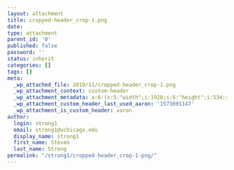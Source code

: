 ```yaml
---
layout: attachment
title: cropped-header_crop-1.png
date: 
type: attachment
parent_id: '0'
published: false
password: ''
status: inherit
categories: []
tags: []
meta:
  _wp_attached_file: 2019/11/cropped-header_crop-1.png
  _wp_attachment_context: custom-header
  _wp_attachment_metadata: a:6:{s:5:"width";i:1920;s:6:"height";i:534;s:4:"file";s:33:"2019/11/cropped-header_crop-1.png";s:5:"sizes";a:7:{s:9:"thumbnail";a:4:{s:4:"file";s:33:"cropped-header_crop-1-150x150.png";s:5:"width";i:150;s:6:"height";i:150;s:9:"mime-type";s:9:"image/png";}s:6:"medium";a:4:{s:4:"file";s:32:"cropped-header_crop-1-300x83.png";s:5:"width";i:300;s:6:"height";i:83;s:9:"mime-type";s:9:"image/png";}s:12:"medium_large";a:4:{s:4:"file";s:33:"cropped-header_crop-1-768x214.png";s:5:"width";i:768;s:6:"height";i:214;s:9:"mime-type";s:9:"image/png";}s:5:"large";a:4:{s:4:"file";s:34:"cropped-header_crop-1-1024x285.png";s:5:"width";i:1024;s:6:"height";i:285;s:9:"mime-type";s:9:"image/png";}s:26:"aaron-featured-posts-thumb";a:4:{s:4:"file";s:33:"cropped-header_crop-1-360x100.png";s:5:"width";i:360;s:6:"height";i:100;s:9:"mime-type";s:9:"image/png";}s:27:"aaron-featured-image-header";a:4:{s:4:"file";s:34:"cropped-header_crop-1-1920x534.png";s:5:"width";i:1920;s:6:"height";i:534;s:9:"mime-type";s:9:"image/png";}s:25:"aaron-jetpack-testimonial";a:4:{s:4:"file";s:32:"cropped-header_crop-1-100x28.png";s:5:"width";i:100;s:6:"height";i:28;s:9:"mime-type";s:9:"image/png";}}s:10:"image_meta";a:12:{s:8:"aperture";s:1:"0";s:6:"credit";s:0:"";s:6:"camera";s:0:"";s:7:"caption";s:0:"";s:17:"created_timestamp";s:1:"0";s:9:"copyright";s:0:"";s:12:"focal_length";s:1:"0";s:3:"iso";s:1:"0";s:13:"shutter_speed";s:1:"0";s:5:"title";s:0:"";s:11:"orientation";s:1:"0";s:8:"keywords";a:0:{}}s:17:"attachment_parent";i:158;}
  _wp_attachment_custom_header_last_used_aaron: '1573691147'
  _wp_attachment_is_custom_header: aaron
author:
  login: strong1
  email: strong1@uchicago.edu
  display_name: strong1
  first_name: Steven
  last_name: Strong
permalink: "/strong1/cropped-header_crop-1-png/"
---
```

